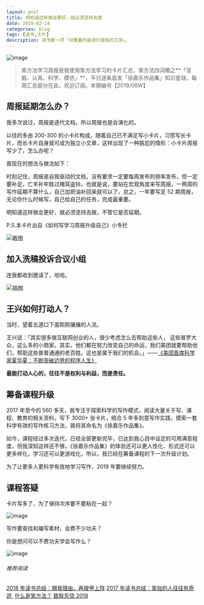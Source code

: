 ```yaml
---
layout: post
title: 明知道这样做会更好，就必须坚持去做
date: 2019-02-24
categories: blog
tags: [读书,卡片]
description: 读书是一项「对重要内容进行提炼的工序」。
---
```


![image](http://upload-images.jianshu.io/upload_images/32598-79bad4ed6ce53046?imageMogr2/auto-orient/strip%7CimageView2/2/w/1240)

> 笨方法学习周报是我使用笨方法学习的卡片汇总，笨方法四词概之**「坚毅、认真、科学、模仿」**，平日逐条首发「徐嘉乐作品集」知识星球，每周汇总部分在此，欢迎订阅。本期编号【2019/06W】

## 周报延期怎么办？

我多次说过，周报是迭代文档，所以周报也是会演化的。

以往的多由 200-300 的小卡片构成，随着自己已不满足写小卡片，习惯写长卡片，而长卡片自身就可成为独立小文章，这样出现了一种尴尬的情形：小卡片周报写少了，怎么办呢？

我现在的想法与做法如下：

时刻记住，周报是自我驱动的文档，没有要求一定要每周发布的频率发布，但一定要补足，亡羊补牢胜过掩耳盗铃。也就是说，要站在宏观角度来写周报，一两周的写作延期不算什么，自己加把油补回来就可以了，总之，一年要写足 52 期周报，无论你什么时候写，自己给自己的任务，完成最重要。

明知道这样做会更好，就必须坚持去做，不管它是否延期。

P.S.本卡片出自《如何写学习周报升级自己》小专栏

![截图](http://upload-images.jianshu.io/upload_images/32598-0682ec3fd1bafd52?imageMogr2/auto-orient/strip%7CimageView2/2/w/1240)

## 加入洗稿投诉合议小组

连我都收到邀请了，哈哈。

![插图](http://upload-images.jianshu.io/upload_images/32598-0c036b0005375271?imageMogr2/auto-orient/strip%7CimageView2/2/w/1240)

## 王兴如何打动人？

当时，望着五道口下面熙熙攘攘的人流。

王兴说：「其实很多做互联网创业的人，很少考虑怎么去帮助这些人， 这些普罗大众，这么多的小商家。其实，他们都在努力改变自己的命运，我们美团就要帮助他们，帮助这些普普通通的老百姓。这也是属于我们的机会。」——[《美团首席科学家夏华夏：不断突破边界的程序人生》](https://tech.meituan.com/2018/11/08/biography-xiahuaxia.html)

**最能打动人心的，往往不是权利与利益，而是责任。**

## 筹备课程升级

2017 年至今的 560 多天，我专注于探索科学的写作模式，阅读大量关于写、课程、教育的相关资料，写下 3000+ 张卡片，结合 5 年多刻意写作实践，摸索一套科学有效的写作练习方法，我将其命名为《徐嘉乐作品集》。

如今，课程经过多次迭代，已经全部更新完毕，已达到我心目中设定的可用满意程度，但我深知这样还不够，《徐嘉乐作品集》的体验还可以更人性化、形式还可以更多样化，学习还可以更游戏化，所以，我已经在筹备课程的下一次升级计划。

为了让更多人更科学有效地学习写作，2019 年要继续努力。

## 课程答疑

卡片写多了，为了保持次序要不要粘在一起？

![image](http://upload-images.jianshu.io/upload_images/32598-868bb777c88708c4?imageMogr2/auto-orient/strip%7CimageView2/2/w/1240)

写作要查找和编写素材，会费不少功夫？

你是想问可以不费功夫学会写作么？

![image](http://upload-images.jianshu.io/upload_images/32598-f5d8874f9ab06465?imageMogr2/auto-orient/strip%7CimageView2/2/w/1240)

###### 推荐阅读 

[2018 年读书总结：赐我理由，再披甲上阵](https://mp.weixin.qq.com/s?__biz=MzA4MTQ0NDQxNg==&mid=2650639964&idx=1&sn=2f0ae0a0ec855d2b2fb7ccdd0fb82475&chksm=879dc573b0ea4c650ab8120790b8e542130c5ce0f1aa08192d67e95ca8d587797afa2104410f&token=468183103&lang=zh_CN#rd)
[2017 年读书总结：笨拙的人往往有奇迹 ](https://mp.weixin.qq.com/s?__biz=MzA4MTQ0NDQxNg==&mid=2650639495&idx=1&sn=c4e20f2d296f9bf7ae7e1d4449427dde&chksm=879dc7a8b0ea4ebe5960f5f05fa881378828baa482917c729f8106fec87ac10ee40aedab2e3b&token=2060945290&lang=zh_CN&scene=21#wechat_redirect) 
[什么是笨方法？](https://mp.weixin.qq.com/s?__biz=MzA4MTQ0NDQxNg==&mid=2650639834&idx=1&sn=7d6e7b978ca39be434b0bfc6084e3f7a&chksm=879dc6f5b0ea4fe3864b7bc4f8a1849dbfc85ef80e2de6f9542886f791b9ab4f4c660496d507&token=2060945290&lang=zh_CN&scene=21#wechat_redirect) 
[致股东信 2018](https://mp.weixin.qq.com/s?__biz=MzA4MTQ0NDQxNg==&mid=2650639834&idx=1&sn=7d6e7b978ca39be434b0bfc6084e3f7a&chksm=879dc6f5b0ea4fe3864b7bc4f8a1849dbfc85ef80e2de6f9542886f791b9ab4f4c660496d507&token=2060945290&lang=zh_CN&scene=21#wechat_redirect) 
